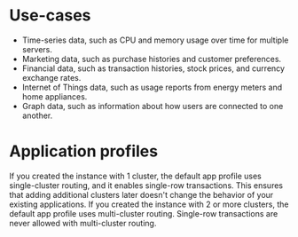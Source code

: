 # Use-cases

- Time-series data, such as CPU and memory usage over time for multiple servers.
- Marketing data, such as purchase histories and customer preferences.
- Financial data, such as transaction histories, stock prices, and currency exchange rates.
- Internet of Things data, such as usage reports from energy meters and home appliances.
- Graph data, such as information about how users are connected to one another.

# Application profiles

If you created the instance with 1 cluster, the default app profile uses single-cluster routing, and it enables single-row transactions. This ensures that adding additional clusters later doesn't change the behavior of your existing applications.
If you created the instance with 2 or more clusters, the default app profile uses multi-cluster routing. Single-row transactions are never allowed with multi-cluster routing.